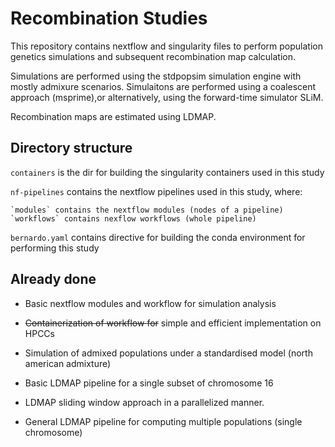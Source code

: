 # Recombination Studies


This repository contains nextflow and singularity files to perform population genetics simulations and subsequent recombination map calculation.

Simulations are performed using the stdpopsim simulation engine with mostly admixure scenarios. Simulaitons are performed using a coalescent approach (msprime),or alternatively, using the forward-time simulator SLiM.

Recombination maps are estimated using LDMAP.



## Directory structure

`containers` is the dir for building the singularity containers used in this study

`nf-pipelines` contains the nextflow pipelines used in this study, where:

	`modules` contains the nextflow modules (nodes of a pipeline)
	`workflows` contains nexflow workflows (whole pipeline)

`bernardo.yaml` contains directive for building the conda environment for performing this study


## Already done

* Basic nextflow modules and workflow for simulation analysis

* ~~Containerization of workflow for~~ simple and efficient implementation on HPCCs

* Simulation of admixed populations under a standardised model (north american admixture)

* Basic LDMAP pipeline for a single subset of chromosome 16

* LDMAP sliding window approach in a parallelized manner.

* General LDMAP pipeline for computing multiple populations (single chromosome)











 

